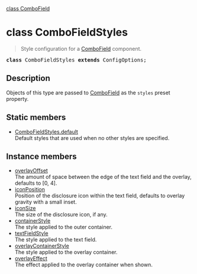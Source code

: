 [class ComboField](ComboField.md)

# class ComboFieldStyles

> Style configuration for a [ComboField](ComboField.md) component.

<pre class="docgen_signature"><b>class</b> ComboFieldStyles <b>extends</b> ConfigOptions;</pre>

## Description

Objects of this type are passed to [ComboField](ComboField.md) as the `styles` preset property.

## Static members

- [<!--{ref:property}-->ComboFieldStyles.default](ComboFieldStyles_default.md) <!--{refchip:static}-->\
    Default styles that are used when no other styles are specified.

## Instance members

- [<!--{ref:property}-->overlayOffset](ComboFieldStyles_overlayOffset.md) \
    The amount of space between the edge of the text field and the overlay, defaults to [0, 4].
- [<!--{ref:property}-->iconPosition](ComboFieldStyles_iconPosition.md) \
    Position of the disclosure icon within the text field, defaults to overlay gravity with a small inset.
- [<!--{ref:property}-->iconSize](ComboFieldStyles_iconSize.md) \
    The size of the disclosure icon, if any.
- [<!--{ref:property}-->containerStyle](ComboFieldStyles_containerStyle.md) \
    The style applied to the outer container.
- [<!--{ref:property}-->textFieldStyle](ComboFieldStyles_textFieldStyle.md) \
    The style applied to the text field.
- [<!--{ref:property}-->overlayContainerStyle](ComboFieldStyles_overlayContainerStyle.md) \
    The style applied to the overlay container.
- [<!--{ref:property}-->overlayEffect](ComboFieldStyles_overlayEffect.md) \
    The effect applied to the overlay container when shown.